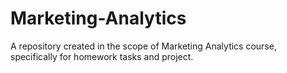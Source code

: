 # Marketing-Analytics
A repository created in the scope of Marketing Analytics course, specifically for homework tasks and project.
